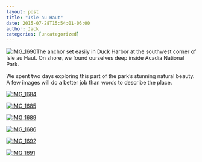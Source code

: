 ```yaml
---
layout: post
title: "Isle au Haut"
date: 2015-07-28T15:54:01-06:00
author: Jack
categories: [uncategorized]
---
```


[![IMG_1690](http://windleblo.com/wp-content/uploads/2015/07/IMG_1690-300x225.jpg)](/wp-content/uploads/2015/07/IMG_1690.jpg)The anchor set easily in Duck Harbor at the southwest corner of Isle au Haut. On shore, we found ourselves deep inside Acadia National Park.

We spent two days exploring this part of the park’s stunning natural beauty. A few images will do a better job than words to describe the place.

[![IMG_1684](http://windleblo.com/wp-content/uploads/2015/07/IMG_1684.jpg)](/wp-content/uploads/2015/07/IMG_1684.jpg)

[![IMG_1685](http://windleblo.com/wp-content/uploads/2015/07/IMG_1685.jpg)](/wp-content/uploads/2015/07/IMG_1685.jpg)

[![IMG_1689](http://windleblo.com/wp-content/uploads/2015/07/IMG_1689-e1438119665884.jpg)](/wp-content/uploads/2015/07/IMG_1689-e1438119665884.jpg)

[![IMG_1686](http://windleblo.com/wp-content/uploads/2015/07/IMG_1686-e1438119471496.jpg)](/wp-content/uploads/2015/07/IMG_1686-e1438119471496.jpg)

[![IMG_1692](http://windleblo.com/wp-content/uploads/2015/07/IMG_1692-e1438119988150.jpg)](/wp-content/uploads/2015/07/IMG_1692-e1438119988150.jpg)

[![IMG_1691](http://windleblo.com/wp-content/uploads/2015/07/IMG_1691.jpg)](/wp-content/uploads/2015/07/IMG_1691.jpg)